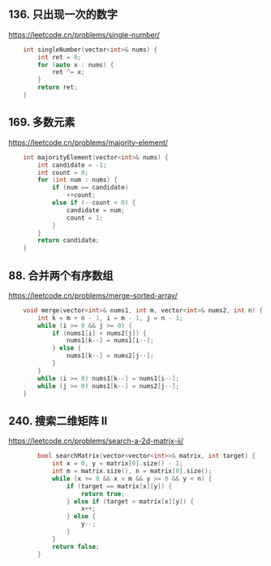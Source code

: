 

## 136. 只出现一次的数字
https://leetcode.cn/problems/single-number/  

```C++
    int singleNumber(vector<int>& nums) {
        int ret = 0;
        for (auto x : nums) {
            ret ^= x;
        }
        return ret;
    }
```


## 169. 多数元素
https://leetcode.cn/problems/majority-element/  

```C++
    int majorityElement(vector<int>& nums) {
        int candidate = -1;
        int count = 0;
        for (int num : nums) {
            if (num == candidate)
                ++count;
            else if (--count < 0) {
                candidate = num;
                count = 1;
            }
        }
        return candidate;
    }

```


## 88. 合并两个有序数组
https://leetcode.cn/problems/merge-sorted-array/  
```C++
    void merge(vector<int>& nums1, int m, vector<int>& nums2, int n) {
        int k = m + n - 1, i = m - 1, j = n - 1;
        while (i >= 0 && j >= 0) {
            if (nums1[i] > nums2[j]) {
                nums1[k--] = nums1[i--];
            } else {
                nums1[k--] = nums2[j--];
            }
        }
        while (i >= 0) nums1[k--] = nums1[i--];
        while (j >= 0) nums1[k--] = nums2[j--];
    }
```

## 240. 搜索二维矩阵 II
https://leetcode.cn/problems/search-a-2d-matrix-ii/  
```C++
        bool searchMatrix(vector<vector<int>>& matrix, int target) {
            int x = 0, y = matrix[0].size() - 1;
            int m = matrix.size(), n = matrix[0].size();
            while (x >= 0 && x < m && y >= 0 && y < n) {
                if (target == matrix[x][y]) {
                    return true;
                } else if (target > matrix[x][y]) {
                    x++;
                } else {
                    y--;
                }
            }
            return false;
        }
```
